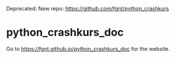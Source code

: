 Deprecated: New repo: https://github.com/fgnt/python_crashkurs

# python_crashkurs_doc

Go to https://fgnt.github.io/python_crashkurs_doc for the website.
